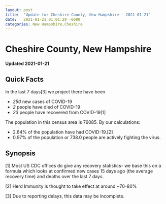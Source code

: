 ```yaml
---
layout: post
title:  "Update for Cheshire County, New Hampshire - 2021-01-21"
date:   2021-01-21 01:01:29 -0600
categories: New Hampshire,Cheshire
---
```


# Cheshire County, New Hampshire
#### Updated 2021-01-21

## Quick Facts

In the last 7 days[3] we project there have been
- *250* new cases of COVID-19
- *2* people have died of COVID-19
- *23* people have recovered from COVID-19[1]

The population in this census area is 76085. By our calculations:
- 2.64% of the population have had COVID-19.[2]
- 0.97% of the population or 738.0 people are actively fighting the virus.

## Synopsis




[1] Most US CDC offices do give any recovery statistics- we base this on a formula which looks at confirmed new cases
15 days ago (the average recovery time) and deaths over the last 7 days.

[2] Herd Immunity is thought to take effect at around ~70-80%

[3] Due to reporting delays, this data may be incomplete.
 
    